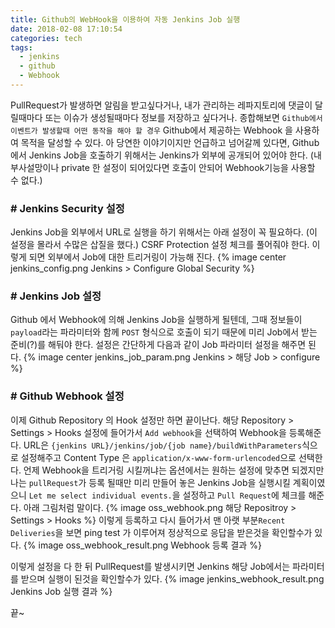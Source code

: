 ```yaml
---
title: Github의 WebHook을 이용하여 자동 Jenkins Job 실행
date: 2018-02-08 17:10:54
categories: tech
tags:
  - jenkins
  - github
  - Webhook
---
```

PullRequest가 발생하면 알림을 받고싶다거나, 내가 관리하는 레파지토리에 댓글이 달릴때마다 또는 이슈가 생성될때마다 정보를 저장하고 싶다거나. 종합해보면 `Github에서 이벤트가 발생할때 어떤 동작을 해야 할 경우` Github에서 제공하는 Webhook 을 사용하여 목적을 달성할 수 있다.<!-- more -->
아 당연한 이야기이지만 언급하고 넘어갈께 있다면, Github에서 Jenkins Job을 호출하기 위해서는 Jenkins가 외부에 공개되어 있어야 한다. (내부사설망이나 private 한 설정이 되어있다면 호출이 안되어 Webhook기능을 사용할 수 없다.)

### # Jenkins Security 설정
Jenkins Job을 외부에서 URL로 실행을 하기 위해서는 아래 설정이 꼭 필요하다. (이 설정을 몰라서 수많은 삽질을 했다.)
CSRF Protection 설정 체크를 풀어줘야 한다. 이렇게 되면 외부에서 Job에 대한 트리거링이 가능해 진다.
{% image center jenkins_config.png Jenkins > Configure Global Security %}

### # Jenkins Job 설정
Github 에서 Webhook에 의해 Jenkins Job을 실행하게 될텐데, 그때 정보들이 `payload`라는 파라미터와 함께 `POST` 형식으로 호출이 되기 때문에 미리 Job에서 받는 준비(?)를 해둬야 한다.
설정은 간단하게 다음과 같이 Job 파라미터 설정을 해주면 된다.
{% image center jenkins_job_param.png Jenkins > 해당 Job > configure %}

### # Github Webhook 설정
이제 Github Repository 의 Hook 설정만 하면 끝이난다. 해당 Repository > Settings > Hooks 설정에 들어가서 `Add webhook`을 선택하여 Webhook을 등록해준다. 
URL은 `{jenkins URL}/jenkins/job/{job name}/buildWithParameters`식으로 설정해주고 Content Type 은 `application/x-www-form-urlencoded`으로 선택한다. 언제 Webhook을 트리거링 시킬꺼냐는 옵션에서는 원하는 설정에 맞추면 되겠지만 나는 `pullRequest`가 등록 될때만 미리 만들어 놓은 Jenkins Job을 실행시킬 계획이였으니 `Let me select individual events.`을 설정하고 `Pull Request`에 체크를 해준다. 아래 그림처럼 말이다.
{% image oss_webhook.png 해당 Repositroy > Settings > Hooks %}
이렇게 등록하고 다시 들어가서 맨 아랫 부분`Recent Deliveries`을 보면 ping test 가 이루어져 정상적으로 응답을 받은것을 확인할수가 있다.
{% image oss_webhook_result.png Webhook 등록 결과 %}

이렇게 설정을 다 한 뒤 PullRequest를 발생시키면 Jenkins 해당 Job에서는 파라미터를 받으며 실행이 된것을 확인할수가 있다.
{% image jenkins_webhook_result.png Jenkins Job 실행 결과 %}

끝~